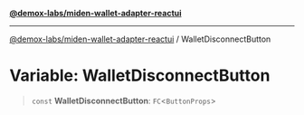 [**@demox-labs/miden-wallet-adapter-reactui**](../README.md)

***

[@demox-labs/miden-wallet-adapter-reactui](../globals.md) / WalletDisconnectButton

# Variable: WalletDisconnectButton

> `const` **WalletDisconnectButton**: `FC`\<`ButtonProps`\>
